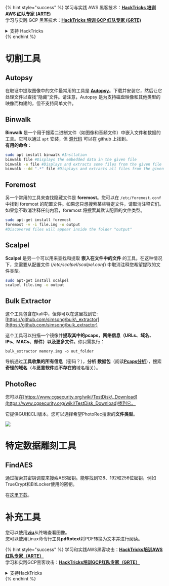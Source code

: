 {% hint style="success" %}
学习与实践 AWS 黑客技术：<img src="/.gitbook/assets/arte.png" alt="" data-size="line">[**HackTricks 培训 AWS 红队专家 (ARTE)**](https://training.hacktricks.xyz/courses/arte)<img src="/.gitbook/assets/arte.png" alt="" data-size="line">\
学习与实践 GCP 黑客技术：<img src="/.gitbook/assets/grte.png" alt="" data-size="line">[**HackTricks 培训 GCP 红队专家 (GRTE)**<img src="/.gitbook/assets/grte.png" alt="" data-size="line">](https://training.hacktricks.xyz/courses/grte)

<details>

<summary>支持 HackTricks</summary>

* 查看 [**订阅计划**](https://github.com/sponsors/carlospolop)!
* **加入** 💬 [**Discord 群组**](https://discord.gg/hRep4RUj7f) 或 [**Telegram 群组**](https://t.me/peass) 或 **关注** 我们的 **Twitter** 🐦 [**@hacktricks\_live**](https://twitter.com/hacktricks\_live)**.**
* **通过向** [**HackTricks**](https://github.com/carlospolop/hacktricks) 和 [**HackTricks Cloud**](https://github.com/carlospolop/hacktricks-cloud) github 仓库提交 PR 分享黑客技巧。

</details>
{% endhint %}


# 切割工具

## Autopsy

在取证中提取图像中的文件最常用的工具是 [**Autopsy**](https://www.autopsy.com/download/)。下载并安装它，然后让它处理文件以查找“隐藏”文件。请注意，Autopsy 是为支持磁盘映像和其他类型的映像而构建的，但不支持简单文件。

## Binwalk <a id="binwalk"></a>

**Binwalk** 是一个用于搜索二进制文件（如图像和音频文件）中嵌入文件和数据的工具。它可以通过 `apt` 安装，但 [源代码](https://github.com/ReFirmLabs/binwalk) 可以在 github 上找到。  
**有用的命令**：
```bash
sudo apt install binwalk #Insllation
binwalk file #Displays the embedded data in the given file
binwalk -e file #Displays and extracts some files from the given file
binwalk --dd ".*" file #Displays and extracts all files from the given file
```
## Foremost

另一个常用的工具来查找隐藏文件是 **foremost**。您可以在 `/etc/foremost.conf` 中找到 foremost 的配置文件。如果您只想搜索某些特定文件，请取消注释它们。如果您不取消注释任何内容，foremost 将搜索其默认配置的文件类型。
```bash
sudo apt-get install foremost
foremost -v -i file.img -o output
#Discovered files will appear inside the folder "output"
```
## **Scalpel**

**Scalpel** 是另一个可以用来查找和提取 **嵌入在文件中的文件** 的工具。在这种情况下，您需要从配置文件 \(_/etc/scalpel/scalpel.conf_\) 中取消注释您希望提取的文件类型。
```bash
sudo apt-get install scalpel
scalpel file.img -o output
```
## Bulk Extractor

这个工具包含在kali中，但你可以在这里找到它: [https://github.com/simsong/bulk\_extractor](https://github.com/simsong/bulk_extractor)

这个工具可以扫描一个镜像并**提取其中的pcaps**，**网络信息（URLs、域名、IPs、MACs、邮件）**以及更多**文件**。你只需执行：
```text
bulk_extractor memory.img -o out_folder
```
导航通过**工具收集的所有信息**（密码？），**分析** **数据包**（阅读[**Pcaps分析**](../pcap-inspection/)），搜索**奇怪的域名**（与**恶意软件**或**不存在的**域名相关）。

## PhotoRec

您可以在[https://www.cgsecurity.org/wiki/TestDisk\_Download](https://www.cgsecurity.org/wiki/TestDisk_Download)找到它。

它提供GUI和CLI版本。您可以选择希望PhotoRec搜索的**文件类型**。

![](../../../.gitbook/assets/image%20%28524%29.png)

# 特定数据雕刻工具

## FindAES

通过搜索其密钥调度来搜索AES密钥。能够找到128、192和256位密钥，例如TrueCrypt和BitLocker使用的密钥。

在[这里下载](https://sourceforge.net/projects/findaes/)。

# 补充工具

您可以使用[**viu**](https://github.com/atanunq/viu)从终端查看图像。  
您可以使用Linux命令行工具**pdftotext**将PDF转换为文本并进行阅读。



{% hint style="success" %}
学习和实践AWS黑客攻击：<img src="/.gitbook/assets/arte.png" alt="" data-size="line">[**HackTricks培训AWS红队专家（ARTE）**](https://training.hacktricks.xyz/courses/arte)<img src="/.gitbook/assets/arte.png" alt="" data-size="line">\
学习和实践GCP黑客攻击：<img src="/.gitbook/assets/grte.png" alt="" data-size="line">[**HackTricks培训GCP红队专家（GRTE）**<img src="/.gitbook/assets/grte.png" alt="" data-size="line">](https://training.hacktricks.xyz/courses/grte)

<details>

<summary>支持HackTricks</summary>

* 查看[**订阅计划**](https://github.com/sponsors/carlospolop)!
* **加入** 💬 [**Discord群组**](https://discord.gg/hRep4RUj7f)或[**电报群组**](https://t.me/peass)或**关注**我们在**Twitter** 🐦 [**@hacktricks\_live**](https://twitter.com/hacktricks\_live)**.**
* **通过向** [**HackTricks**](https://github.com/carlospolop/hacktricks)和[**HackTricks Cloud**](https://github.com/carlospolop/hacktricks-cloud) GitHub库提交PR分享黑客技巧。

</details>
{% endhint %}
